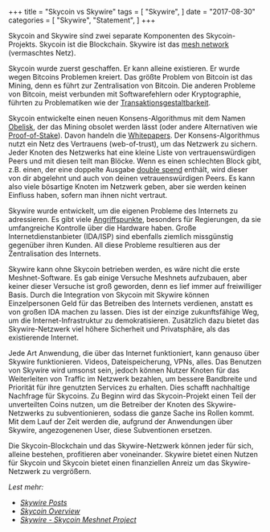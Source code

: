 +++
title = "Skycoin vs Skywire"
tags = [
    "Skywire",
]
date = "2017-08-30"
categories = [
    "Skywire",
    "Statement",
]
+++

Skycoin and Skywire sínd zwei separate Komponenten des Skycoin-Projekts.
Skycoin ist die Blockchain. Skywire ist das [mesh network](https://en.wikipedia.org/wiki/Mesh_networking) (vermaschtes Netz).

Skycoin wurde zuerst geschaffen. Er kann alleine existieren. 
Er wurde wegen Bitcoins Problemen kreiert. Das größte Problem von Bitcoin ist das Mining, denn
es führt zur Zentralisation von Bitcoin. Die anderen Probleme von Bitcoin, meist verbunden mit Softwarefehlern oder Kryptographie, führten zu Problematiken wie der [Transaktionsgestaltbarkeit](https://en.bitcoin.it/wiki/Transaction_Malleability).

Skycoin entwickelte einen neuen Konsens-Algorithmus mit dem Namen [Obelisk](https://www.skycoin.net/whitepapers), der das Mining obsolet werden lässt (oder andere Alternativen wie [Proof-of-Stake](https://en.wikipedia.org/wiki/Proof-of-stake)).
Davon handeln die [Whitepapers](https://www.skycoin.net/whitepapers).
Der Konsens-Algorithmus nutzt ein Netz des Vertrauens (web-of-trust), um das Netzwerk zu sichern.
Jeder Knoten des Netzwerks hat eine kleine Liste von vertrauenswürdigen Peers und mit diesen teilt man Blöcke. 
Wenn es einen schlechten Block gibt, z.B. einen, der eine doppelte Ausgabe [double spend](https://en.wikipedia.org/wiki/Double-spending) enthält, wird dieser von dir abgelehnt und auch von deinen vetrauenswürdigen Peers. Es kann also viele bösartige Knoten im Netzwerk geben, aber sie werden keinen Einfluss haben, sofern man ihnen nicht vertraut.

Skywire wurde entwickelt, um die eigenen Probleme des Internets zu adressieren. Es gibt viele [Angriffspunkte](https://en.wikipedia.org/wiki/BGP_hijacking), besonders für Regierungen, da sie umfangreiche Kontrolle über die Hardware haben. Große Internetdienstanbieter (IDA/ISP) sind ebenfalls ziemlich missgünstig gegenüber ihren Kunden.
All diese Probleme resultieren aus der Zentralisation des Internets.

Skywire kann ohne Skycoin betrieben werden, es wäre nicht die erste Meshnet-Software. Es gab einige Versuche Meshnets aufzubauen, aber keiner dieser Versuche ist groß geworden, denn es lief immer auf freiwilliger Basis.
Durch die Integration von Skycoin mit Skywire können Einzelpersonen Geld für das Betreiben des Internets verdienen, anstatt es von großen IDA machen zu lassen. Dies ist der einzige zukunftsfähige Weg, um die Internet-Infrastruktur zu demokratisieren. Zusätzlich dazu bietet das Skywire-Netzwerk viel höhere Sicherheit und Privatsphäre, als das existierende Internet.

Jede Art Anwendung, die über das Internet funktioniert, kann genauso über Skywire funktionieren.
Videos, Dateispeicherung, VPNs, alles. Das Benutzen von Skywire wird umsonst sein, jedoch können Nutzer Knoten für das Weiterleiten von Traffic im Netzwerk bezahlen, um bessere Bandbreite und Priorität für ihre genutzten Services zu erhalten. Dies schafft nachhaltige Nachfrage für Skycoins. Zu Beginn wird das Skycoin-Projekt einen Teil der unverteilten Coins nutzen, um die Betreiber der Knoten des Skywire-Netzwerks zu subventionieren, sodass die ganze Sache ins Rollen kommt. Mit dem Lauf der Zeit werden die, aufgrund der Anwendungen über Skywire, angezogenenen User, diese Subventionen ersetzen.

Die Skycoin-Blockchain und das Skywire-Netzwerk können jeder für sich, alleine bestehen, profitieren aber voneinander. Skywire bietet einen Nutzen für Skycoin und Skycoin bietet einen finanziellen Anreiz um das Skywire-Netzwerk zu vergrößern.

*Lest mehr:*

* *[Skywire Posts](/categories/skywire/)*
* *[Skycoin Overview](/overview/skycoin-overview/)*
* *[Skywire - Skycoin Meshnet Project](/overview/skywire---skycoin-meshnet-project/)*
